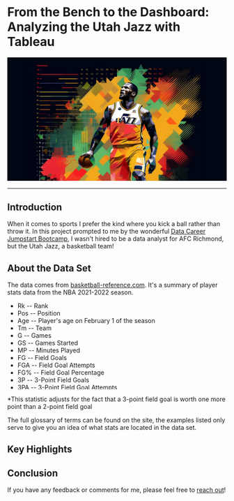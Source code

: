 <!--
---
title:
author: Gregory Santoro
date: 2023-05-30
---
-->

# From the Bench to the Dashboard: Analyzing the Utah Jazz with Tableau

![Utah Jazz Tableau Project Cover Image](images/utah_jazz_tableau_project/utah_jazz_tableau_project_cover_image.png)

---

## Introduction

When it comes to sports I prefer the kind where you kick a ball rather than throw it. In this project prompted to me by the wonderful [Data Career Jumpstart Bootcamp](https://www.datacareerjumpstart.com/), I wasn't hired to be a data analyst for AFC Richmond, but the Utah Jazz, a basketball team!


## About the Data Set

The data comes from [basketball-reference.com](https://www.basketball-reference.com/leagues/NBA_2022_totals.html). It's a summary of player stats data from the NBA 2021-2022 season. 

<ul style="height: 200px; overflow-y: scroll;">
  <li>Rk -- Rank</li>
  <li>Pos -- Position</li>
  <li>Age -- Player's age on February 1 of the season</li>
  <li>Tm -- Team</li>
  <li>G -- Games</li>
  <li>GS -- Games Started</li>
  <li>MP -- Minutes Played</li>
  <li>FG -- Field Goals</li>
  <li>FGA -- Field Goal Attempts</li>
  <li>FG% -- Field Goal Percentage</li>
  <li>3P -- 3-Point Field Goals</li>
  <li>3PA -- 3-Point Field Goal Attempts</li>
  <li>3P% -- 3-Point Field Goal Percentage</li>
  <li>2P -- 2-Point Field Goals</li>
  <li>2PA -- 2-point Field Goal Attempts</li>
  <li>2P% -- 2-Point Field Goal Percentage</li>
  <li>eFG% -- Effective Field Goal Percentage*</li>
  <li>FT -- Free Throws</li>
  <li>FTA -- Free Throw Attempts</li>
  <li>FT% -- Free Throw Percentage</li>
  <li>ORB -- Offensive Rebounds</li>
  <li>DRB -- Defensive Rebounds</li>
  <li>TRB -- Total Rebounds</li>
  <li>AST -- Assists</li>
  <li>STL -- Steals</li>
  <li>BLK -- Blocks</li>
  <li>TOV -- Turnovers</li>
  <li>PF -- Personal Fouls</li>
  <li>PTS -- Points</li>
</ul>

*This statistic adjusts for the fact that a 3-point field goal is worth one more point than a 2-point field goal

<!--
<div style="text-align: left;">
  <ul>
    <li>Rk: Rank</li>
    <li>Pos: Position</li>
    <li>Tm: Team</li>
    <li>FT%: Free Throw Percentage</li>
    <li>ORB: Offensive Rebounds</li>
    <li>3P%: 3-Point Field Goal Percentage</li>
  </ul>
</div>
-->

The full glossary of terms can be found on the site, the examples listed only serve to give you an idea of what stats are located in the data set.


## Key Highlights



## Conclusion

If you have any feedback or comments for me, please feel free to [reach out](https://www.linkedin.com/in/gregory-santoro/)!
